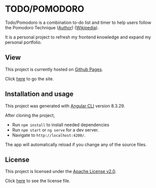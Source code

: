 # TODO/POMODORO

Todo/Pomodoro is a combination to-do list and timer to help users follow the Pomodoro Technique ([Author](https://francescocirillo.com/pages/pomodoro-technique)) ([Wikipedia](https://en.wikipedia.org/wiki/Pomodoro_Technique)).

It is a personal project to refresh my frontend knowledge and expand my personal portfolio.

## View

This project is currently hosted on [Github Pages](https://pages.github.com/).

Click [here](https://clennam.github.io/todo-pomodoro/) to go the site.

## Installation and usage

This project was generated with [Angular CLI](https://github.com/angular/angular-cli) version 8.3.29.

After cloning the project,
- Run `npm install` to install needed dependencies
- Run `npm start` or `ng serve` for a dev server.
- Navigate to `http://localhost:4200/`.

The app will automatically reload if you change any of the source files.

## License

This project is licensed under the [Apache License v2.0](https://choosealicense.com/licenses/apache-2.0/).

Click [here](https://github.com/clennam/todo-pomodoro/blob/master/LICENSE) to see the license file.